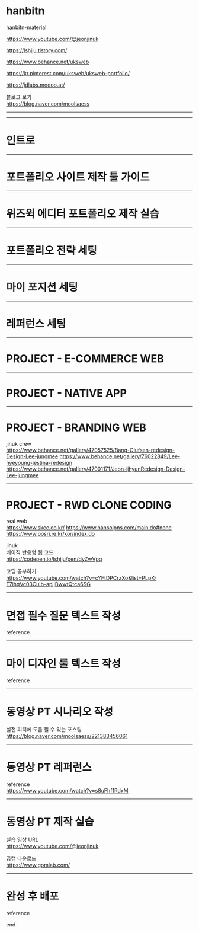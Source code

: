 # hanbitn
hanbitn-material

https://www.youtube.com/@jeonjinuk

https://lshjju.tistory.com/

https://www.behance.net/uksweb

https://kr.pinterest.com/uksweb/uksweb-portfolio/

https://jdlabs.modoo.at/

블로그 보기   
https://blog.naver.com/moolsaess


----------------------------------


--------------------
인트로
=====================

--------------------
포트폴리오 사이트 제작 툴 가이드
=====================

--------------------
위즈윅 에디터 포트폴리오 제작 실습
=====================

--------------------
포트폴리오 전략 세팅
=====================

--------------------
마이 포지션 세팅
=====================

--------------------
레퍼런스 세팅
=====================

--------------------
PROJECT - E-COMMERCE WEB
=====================

--------------------
PROJECT - NATIVE APP
=====================

--------------------
PROJECT - BRANDING WEB
=====================
jinuk crew   
https://www.behance.net/gallery/47057525/Bang-Olufsen-redesign-Design-Lee-jungmee
https://www.behance.net/gallery/76022849/Lee-hyeyoung-jestina-redesign
https://www.behance.net/gallery/47001171/Jeon-jihyunRedesign-Design-Lee-jungmee









--------------------
PROJECT - RWD CLONE CODING
=====================

real web   
https://www.skcc.co.kr/
https://www.hansolpns.com/main.do#none
https://www.posri.re.kr/kor/index.do

jinuk   
베이직 반응형 웹 코드   
https://codepen.io/lshjju/pen/dyZwVpq

코딩 공부하기   
https://www.youtube.com/watch?v=cYFtDPCrzXo&list=PLpK-F7ihqVc03CuIb-apIjBwwtQtca6SG








--------------------
면접 필수 질문 텍스트 작성
=====================
reference







--------------------
마이 디자인 룰 텍스트 작성
=====================
reference







--------------------
동영상 PT 시나리오 작성
=====================
실전 피티에 도움 될 수 있는 포스팅   
https://blog.naver.com/moolsaess/221383456061








--------------------
동영상 PT 레퍼런스
=====================
reference   
https://www.youtube.com/watch?v=s8uFhf1RdxM






-----------------
동영상 PT 제작 실습
================
실습 영상 URL   
https://www.youtube.com/@jeonjinuk

곰캠 다운로드   
https://www.gomlab.com/






--------------------------
완성 후 배포
========

reference

end
